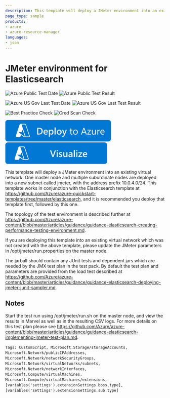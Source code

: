 ```yaml
---
description: This template will deploy a JMeter environment into an existing virtual network. One master node and multiple subordinate nodes are deployed into a new jmeter subnet. This template works in conjunction with the Elasticsearch quickstart template.
page_type: sample
products:
- azure
- azure-resource-manager
languages:
- json
---
```

# JMeter environment for Elasticsearch

![Azure Public Test Date](https://azurequickstartsservice.blob.core.windows.net/badges/application-workloads/elastic/elasticsearch-jmeter/PublicLastTestDate.svg)
![Azure Public Test Result](https://azurequickstartsservice.blob.core.windows.net/badges/application-workloads/elastic/elasticsearch-jmeter/PublicDeployment.svg)

![Azure US Gov Last Test Date](https://azurequickstartsservice.blob.core.windows.net/badges/application-workloads/elastic/elasticsearch-jmeter/FairfaxLastTestDate.svg)
![Azure US Gov Last Test Result](https://azurequickstartsservice.blob.core.windows.net/badges/application-workloads/elastic/elasticsearch-jmeter/FairfaxDeployment.svg)

![Best Practice Check](https://azurequickstartsservice.blob.core.windows.net/badges/application-workloads/elastic/elasticsearch-jmeter/BestPracticeResult.svg)
![Cred Scan Check](https://azurequickstartsservice.blob.core.windows.net/badges/application-workloads/elastic/elasticsearch-jmeter/CredScanResult.svg)

[![Deploy To Azure](https://raw.githubusercontent.com/Azure/azure-quickstart-templates/master/1-CONTRIBUTION-GUIDE/images/deploytoazure.svg?sanitize=true)](https://portal.azure.com/#create/Microsoft.Template/uri/https%3A%2F%2Fraw.githubusercontent.com%2FAzure%2Fazure-quickstart-templates%2Fmaster%2Fapplication-workloads%2Felastic%2Felasticsearch-jmeter%2Fazuredeploy.json)
[![Visualize](https://raw.githubusercontent.com/Azure/azure-quickstart-templates/master/1-CONTRIBUTION-GUIDE/images/visualizebutton.svg?sanitize=true)](http://armviz.io/#/?load=https%3A%2F%2Fraw.githubusercontent.com%2FAzure%2Fazure-quickstart-templates%2Fmaster%2Fapplication-workloads%2Felastic%2Felasticsearch-jmeter%2Fazuredeploy.json)

This template will deploy a JMeter environment into an existing virtual network. One master node and multiple subordinate nodes are deployed into a new subnet called jmeter, with the address prefix 10.0.4.0/24. This template works in conjunction with the Elasticsearch template at https://github.com/Azure/azure-quickstart-templates/tree/master/elasticsearch, and it is recommended you deploy that template first, followed by this one.

The topology of the test environment is described further at https://github.com/Azure/azure-content/blob/master/articles/guidance/guidance-elasticsearch-creating-performance-testing-environment.md.

If you are deploying this template into an existing virtual network which was not created with the above template, please update the JMeter parameters in /opt/jmeter/run.properties on the master node.

The jarball should contain any JUnit tests and dependent jars which are needed by the JMX test plan in the test pack. By default the test plan and parameters are provided from the load test described at https://github.com/Azure/azure-content/blob/master/articles/guidance/guidance-elasticsearch-deploying-jmeter-junit-sampler.md.

## Notes

Start the test run using /opt/jmeter/run.sh on the master node, and view the results in Marvel as well as in the resulting CSV logs. For more details on this test plan please see https://github.com/Azure/azure-content/blob/master/articles/guidance/guidance-elasticsearch-implementing-jmeter-test-plan.md.

`Tags: CustomScript, Microsoft.Storage/storageAccounts, Microsoft.Network/publicIPAddresses, Microsoft.Network/networkSecurityGroups, Microsoft.Network/virtualNetworks/subnets, Microsoft.Network/networkInterfaces, Microsoft.Compute/virtualMachines, Microsoft.Compute/virtualMachines/extensions, [variables('settings').extensionSettings.boss.type], [variables('settings').extensionSettings.sub.type]`
